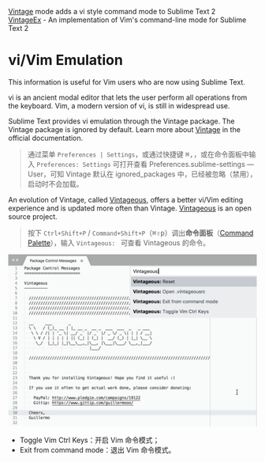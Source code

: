 [Vintage](https://github.com/sublimehq/Vintage) mode adds a vi style command mode to Sublime Text 2  
[VintageEx](https://github.com/SublimeText/VintageEx) - An implementation of Vim's command-line mode for Sublime Text 2  

# vi/Vim Emulation

This information is useful for Vim users who are now using Sublime Text.

vi is an ancient modal editor that lets the user perform all operations from the keyboard. Vim, a modern version of vi, is still in widespread use.

Sublime Text provides vi emulation through the Vintage package. The Vintage package is ignored by default. Learn more about [Vintage](http://www.sublimetext.com/docs/3/vintage.html) in the official documentation.

> 通过菜单 `Preferences | Settings`，或通过快捷键 <kbd>⌘</kbd><kbd>,</kbd>，或在命令面板中输入  `Preferences: Settings` 可打开查看 Preferences.sublime-settings — User，可知 Vintage 默认在 ignored_packages 中，已经被忽略（禁用），启动时不会加载。

An evolution of Vintage, called [Vintageous](http://guillermooo.bitbucket.org/Vintageous), offers a better vi/Vim editing experience and is updated more often than Vintage. [Vintageous](http://guillermooo.bitbucket.org/Vintageous) is an open source project.

> 按下 `Ctrl+Shift+P` / `Command+Shift+P`（<kbd>⌘</kbd><kbd>⇧</kbd><kbd>p</kbd>）调出**命令面板**（[Command Palette](http://docs.sublimetext.info/en/sublime-text-3/reference/command_palette.html)），输入 `Vintageous: ` 可查看 Vintageous 的命令。

![Vintageous](images/Vintageous.png)

- Toggle Vim Ctrl Keys：开启 Vim 命令模式；  
- Exit from command mode：退出 Vim 命令模式。  
